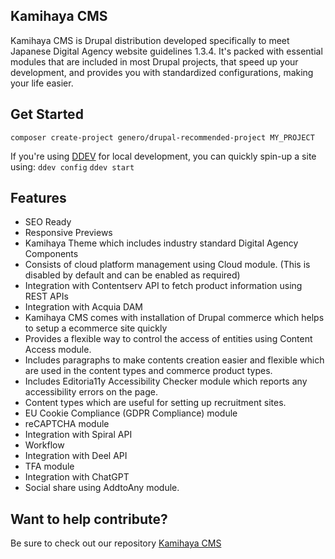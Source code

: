 ## Kamihaya CMS

Kamihaya CMS is Drupal distribution developed specifically to meet Japanese Digital Agency website guidelines 1.3.4. 
It's packed with essential modules that are included in most Drupal projects, that speed up your development, and provides you with standardized configurations, making your life easier.

## Get Started

`composer create-project genero/drupal-recommended-project MY_PROJECT`

If you're using [DDEV](https://ddev.com/) for local development, you can quickly spin-up a site using:
`ddev config`
`ddev start`

## Features

- SEO Ready
- Responsive Previews
- Kamihaya Theme which includes industry standard Digital Agency Components
- Consists of cloud platform management using Cloud module. (This is disabled by default and can be enabled as required)
- Integration with Contentserv API to fetch product information using REST APIs
- Integration with Acquia DAM
- Kamihaya CMS comes with installation of Drupal commerce which helps to setup a ecommerce site quickly
- Provides a flexible way to control the access of entities using Content Access module.
- Includes paragraphs to make contents creation easier and flexible which are used in the content types and commerce product types.
- Includes Editoria11y Accessibility Checker module which reports any accessibility errors on the page.
- Content types which are useful for setting up recruitment sites.
- EU Cookie Compliance (GDPR Compliance) module
- reCAPTCHA module
- Integration with Spiral API
- Workflow
- Integration with Deel API
- TFA module
- Integration with ChatGPT
- Social share using AddtoAny module.

## Want to help contribute?

Be sure to check out our repository [Kamihaya CMS](https://github.com/HappySeedIndia/kamihaya_cms)